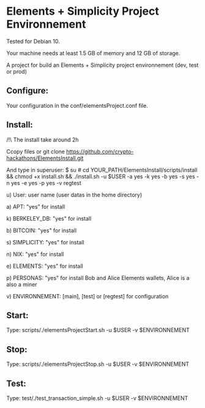 # Elements + Simplicity Project Environnement

Tested for Debian 10.

Your machine needs at least 1.5 GB of memory and 12 GB of storage.

A project for build an Elements + Simplicity project environnement (dev, test or prod)

## Configure:

Your configuration in the conf/elementsProject.conf file.

## Install:

/!\ The install take around 2h

Ccopy files or
git clone https://github.com/crypto-hackathons/ElementsInstall.git

And type in superuser: 
$ su
\# cd YOUR_PATH/ElementsInstall/scripts/install && chmod +x install.sh && ./install.sh -u $USER -a yes -k yes -b yes -s yes -n yes -e yes -p yes -v regtest

u) User: user name (user datas in the home directory)

a) APT: "yes" for install

k) BERKELEY_DB: "yes" for install

b) BITCOIN: "yes" for install

s) SIMPLICITY: "yes" for install

n) NIX: "yes" for install

e) ELEMENTS: "yes" for install

p) PERSONAS: "yes" for install Bob and Alice Elements wallets, Alice is a also a miner

v) ENVIRONNEMENT: [main], [test] or [regtest] for configuration 


## Start:

Type: scripts/./elementsProjectStart.sh -u $USER -v $ENVIRONNEMENT

## Stop:

Type: scripts/./elementsProjectStop.sh -u $USER -v $ENVIRONNEMENT

## Test:

Type: test/./test_transaction_simple.sh -u $USER -v $ENVIRONNEMENT
